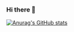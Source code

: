 ### Hi there 👋
[![Anurag's GitHub stats](https://github-readme-stats.vercel.app/api?username=zjuluolun)](https://github.com/anuraghazra/github-readme-stats)

<!--
**zjuluolun/zjuluolun** is a ✨ _special_ ✨ repository because its `README.md` (this file) appears on your GitHub profile.

Here are some ideas to get you started:

- 🔭 I’m currently working on ...
- 🌱 I’m currently learning ...
- 👯 I’m looking to collaborate on ...
- 🤔 I’m looking for help with ...
- 💬 Ask me about ...
- 📫 How to reach me: ...
- 😄 Pronouns: ...
- ⚡ Fun fact: ...
-->
